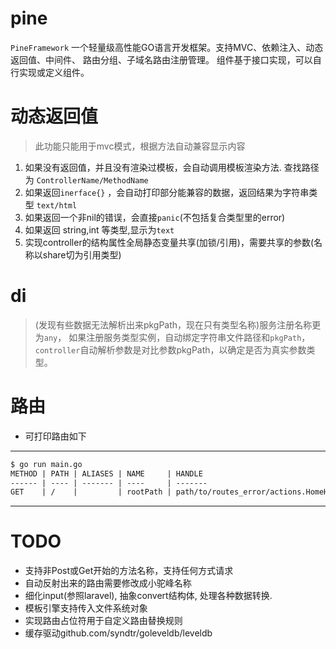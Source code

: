 
# pine #

`PineFramework` 一个轻量级高性能GO语言开发框架。支持MVC、依赖注入、动态返回值、中间件、 路由分组、子域名路由注册管理。 组件基于接口实现，可以自行实现或定义组件。

# 动态返回值 #

> 此功能只能用于mvc模式，根据方法自动兼容显示内容

1. 如果没有返回值，并且没有渲染过模板，会自动调用模板渲染方法. 查找路径为 `ControllerName/MethodName`
2. 如果返回`inerface{}` ，会自动打印部分能兼容的数据，返回结果为字符串类型 `text/html`
3. 如果返回一个非nil的错误，会直接`panic`(不包括复合类型里的error)
4. 如果返回 string,int 等类型,显示为`text`
5. 实现controller的结构属性全局静态变量共享(加锁/引用)，需要共享的参数(名称以share切为引用类型)

# di #

> (发现有些数据无法解析出来pkgPath，现在只有类型名称)服务注册名称更为`any`，
如果注册服务类型实例，自动绑定字符串文件路径和`pkgPath`，
`controller`自动解析参数是对比参数pkgPath，以确定是否为真实参数类型。

# 路由 #

- 可打印路由如下

---

```markdown
$ go run main.go
METHOD | PATH | ALIASES | NAME     | HANDLE
------ | ---- | ------- | ----     | -------
GET    | /    |         | rootPath | path/to/routes_error/actions.HomeHandler
```

---

# TODO #

- 支持非Post或Get开始的方法名称，支持任何方式请求
- 自动反射出来的路由需要修改成小驼峰名称
- 细化input(参照laravel), 抽象convert结构体, 处理各种数据转换.
- 模板引擎支持传入文件系统对象
- 实现路由占位符用于自定义路由替换规则
- 缓存驱动github.com/syndtr/goleveldb/leveldb
